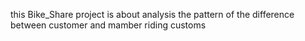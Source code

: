 
this Bike_Share project is about analysis the pattern of the difference between customer and mamber riding customs
